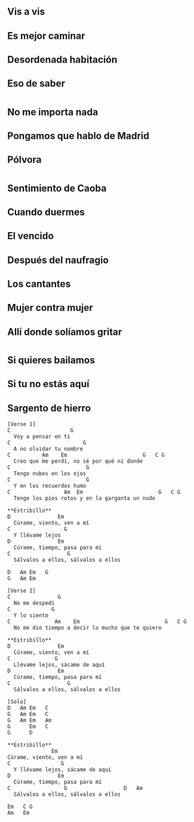 


#




## Vis a vis

## Es mejor caminar

## Desordenada habitación

## Eso de saber

#

#
#
#

#
#
## No me importa nada

## Pongamos que hablo de Madrid

## Pólvora

#

## Sentimiento de Caoba

## Cuando duermes

## El vencido

## Después del naufragio

## Los cantantes

## Mujer contra mujer

## Allí donde solíamos gritar

#

## Si quieres bailamos

## Si tu no estás aquí

## Sargento de hierro

```
[Verse 1]
C                   G
  Voy a pensar en ti
C                       G
  A no olvidar tu nombre
C          Am    Em                        G   C G
  Creo que me perdí, no sé por qué ni donde
C                        G
  Tengo nubes en los ojos
C                        G
  Y en los recuerdos humo
C                 Am  Em                        G   C G
  Tengo los pies rotos y en la garganta un nudo

**Estribillo**
D               Em
  Cúrame, viento, ven a mí
C                 G
  Y llévame lejos
D               Em
  Cúrame, tiempo, pasa para mí
C                  G
  Sálvalos a ellos, sálvalos a ellos

D   Am Em   G
G   Am Em

[Verse 2]
C               G
  No me despedí
C             G
  Y lo siento
C              Am    Em                           G   C G
  No me dio tiempo a decir lo mucho que te quiero

**Estribillo**
D               Em
  Cúrame, viento, ven a mí
C              G
  Llévame lejos, sácame de aquí
D               Em
  Cúrame, tiempo, pasa para mí
C                  G
  Sálvalos a ellos, sálvalos a ellos

[Solo]
D   Am Em   C
G   Am Em   C
G   Am Em   Am
G      Em   C
G      D

**Estribillo**
              Em
Cúrame, viento, ven a mí
C                G
  Y llévame lejos, sácame de aquí
D               Em
  Cúrame, tiempo, pasa para mí
C                 G                  D   Am
  Sálvalos a ellos, sálvalos a ellos

Em   C G
Am   Em
```



#